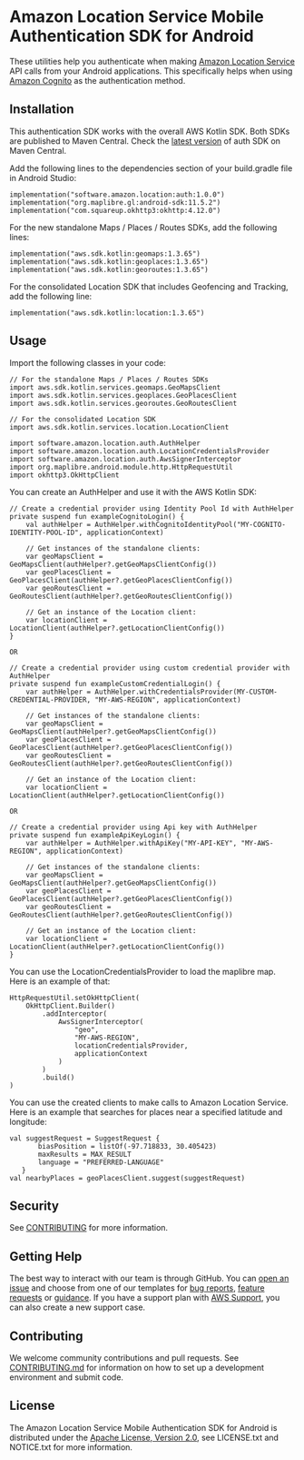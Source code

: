 # Amazon Location Service Mobile Authentication SDK for Android

These utilities help you authenticate when making [Amazon Location Service](https://aws.amazon.com/location/) API calls from your Android applications. This specifically helps when using [Amazon Cognito](https://docs.aws.amazon.com/location/latest/developerguide/authenticating-using-cognito.html) as the authentication method.

## Installation

This authentication SDK works with the overall AWS Kotlin SDK. Both SDKs are published to Maven Central.
Check the [latest version](https://mvnrepository.com/artifact/software.amazon.location/auth) of auth
SDK on Maven Central.

Add the following lines to the dependencies section of your build.gradle file in Android Studio:

```
implementation("software.amazon.location:auth:1.0.0")
implementation("org.maplibre.gl:android-sdk:11.5.2")
implementation("com.squareup.okhttp3:okhttp:4.12.0")
```

For the new standalone Maps / Places / Routes SDKs, add the following lines:
```
implementation("aws.sdk.kotlin:geomaps:1.3.65")
implementation("aws.sdk.kotlin:geoplaces:1.3.65")
implementation("aws.sdk.kotlin:georoutes:1.3.65")
```

For the consolidated Location SDK that includes Geofencing and Tracking, add the following line:
```
implementation("aws.sdk.kotlin:location:1.3.65")
```

## Usage

Import the following classes in your code:

```
// For the standalone Maps / Places / Routes SDKs
import aws.sdk.kotlin.services.geomaps.GeoMapsClient
import aws.sdk.kotlin.services.geoplaces.GeoPlacesClient
import aws.sdk.kotlin.services.georoutes.GeoRoutesClient

// For the consolidated Location SDK
import aws.sdk.kotlin.services.location.LocationClient

import software.amazon.location.auth.AuthHelper
import software.amazon.location.auth.LocationCredentialsProvider
import software.amazon.location.auth.AwsSignerInterceptor
import org.maplibre.android.module.http.HttpRequestUtil
import okhttp3.OkHttpClient
```

You can create an AuthHelper and use it with the AWS Kotlin SDK:

```
// Create a credential provider using Identity Pool Id with AuthHelper
private suspend fun exampleCognitoLogin() {
    val authHelper = AuthHelper.withCognitoIdentityPool("MY-COGNITO-IDENTITY-POOL-ID", applicationContext)
    
    // Get instances of the standalone clients:
    var geoMapsClient = GeoMapsClient(authHelper?.getGeoMapsClientConfig())
    var geoPlacesClient = GeoPlacesClient(authHelper?.getGeoPlacesClientConfig())
    var geoRoutesClient = GeoRoutesClient(authHelper?.getGeoRoutesClientConfig())
    
    // Get an instance of the Location client:
    var locationClient = LocationClient(authHelper?.getLocationClientConfig())
}

OR

// Create a credential provider using custom credential provider with AuthHelper
private suspend fun exampleCustomCredentialLogin() {
    var authHelper = AuthHelper.withCredentialsProvider(MY-CUSTOM-CREDENTIAL-PROVIDER, "MY-AWS-REGION", applicationContext)

    // Get instances of the standalone clients:
    var geoMapsClient = GeoMapsClient(authHelper?.getGeoMapsClientConfig())
    var geoPlacesClient = GeoPlacesClient(authHelper?.getGeoPlacesClientConfig())
    var geoRoutesClient = GeoRoutesClient(authHelper?.getGeoRoutesClientConfig())
    
    // Get an instance of the Location client:
    var locationClient = LocationClient(authHelper?.getLocationClientConfig())

OR

// Create a credential provider using Api key with AuthHelper
private suspend fun exampleApiKeyLogin() {
    var authHelper = AuthHelper.withApiKey("MY-API-KEY", "MY-AWS-REGION", applicationContext)

    // Get instances of the standalone clients:
    var geoMapsClient = GeoMapsClient(authHelper?.getGeoMapsClientConfig())
    var geoPlacesClient = GeoPlacesClient(authHelper?.getGeoPlacesClientConfig())
    var geoRoutesClient = GeoRoutesClient(authHelper?.getGeoRoutesClientConfig())
    
    // Get an instance of the Location client:
    var locationClient = LocationClient(authHelper?.getLocationClientConfig())
}
```
You can use the LocationCredentialsProvider to load the maplibre map. Here is an example of that:

```
HttpRequestUtil.setOkHttpClient(
    OkHttpClient.Builder()
        .addInterceptor(
            AwsSignerInterceptor(
                "geo",
                "MY-AWS-REGION",
                locationCredentialsProvider,
                applicationContext
            )
        )
        .build()
)
```

You can use the created clients to make calls to Amazon Location Service. Here is an example that searches for places near a specified latitude and longitude:

```
val suggestRequest = SuggestRequest {
       biasPosition = listOf(-97.718833, 30.405423)
       maxResults = MAX_RESULT
       language = "PREFERRED-LANGUAGE"
   }
val nearbyPlaces = geoPlacesClient.suggest(suggestRequest)
```

## Security

See [CONTRIBUTING](CONTRIBUTING.md#security-issue-notifications) for more information.

## Getting Help

The best way to interact with our team is through GitHub.
You can [open an issue](https://github.com/aws-geospatial/amazon-location-mobile-auth-sdk-android/issues/new/choose) and choose from one of our templates for
[bug reports](https://github.com/aws-geospatial/amazon-location-mobile-auth-sdk-android/issues/new?assignees=&labels=bug%2C+needs-triage&template=---bug-report.md&title=),
[feature requests](https://github.com/aws-geospatial/amazon-location-mobile-auth-sdk-android/issues/new?assignees=&labels=feature-request&template=---feature-request.md&title=)
or [guidance](https://github.com/aws-geospatial/amazon-location-mobile-auth-sdk-android/issues/new?assignees=&labels=guidance%2C+needs-triage&template=---questions---help.md&title=).
If you have a support plan with [AWS Support](https://aws.amazon.com/premiumsupport/), you can also create a new support case.

## Contributing

We welcome community contributions and pull requests. See [CONTRIBUTING.md](https://github.com/aws-geospatial/amazon-location-mobile-auth-sdk-android/blob/master/CONTRIBUTING.md) for information on how to set up a development environment and submit code.

## License

The Amazon Location Service Mobile Authentication SDK for Android is distributed under the
[Apache License, Version 2.0](http://www.apache.org/licenses/LICENSE-2.0),
see LICENSE.txt and NOTICE.txt for more information.
